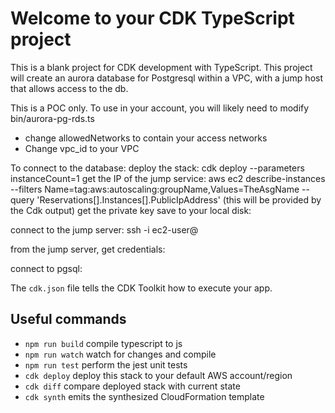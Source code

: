 # Welcome to your CDK TypeScript project

This is a blank project for CDK development with TypeScript. This project will
create an aurora database for Postgresql within a VPC, with a jump host that allows
access to the db.

This is a POC only. To use in your account, you will likely need to modify
 bin/aurora-pg-rds.ts
 * change allowedNetworks to contain your access networks
 * Change vpc_id to your VPC

 To connect to the database:
 deploy the stack: cdk deploy --parameters instanceCount=1
 get the IP of the jump service: aws ec2 describe-instances --filters Name=tag:aws:autoscaling:groupName,Values=TheAsgName --query 'Reservations[].Instances[].PublicIpAddress' (this will be provided by the Cdk output)
 get the private key save to your local disk:

 connect to the jump server: ssh -i <identityfile> ec2-user@<admin ip>

 from the jump server, get credentials:

 connect to pgsql: 

The `cdk.json` file tells the CDK Toolkit how to execute your app.

## Useful commands

* `npm run build`   compile typescript to js
* `npm run watch`   watch for changes and compile
* `npm run test`    perform the jest unit tests
* `cdk deploy`      deploy this stack to your default AWS account/region
* `cdk diff`        compare deployed stack with current state
* `cdk synth`       emits the synthesized CloudFormation template
